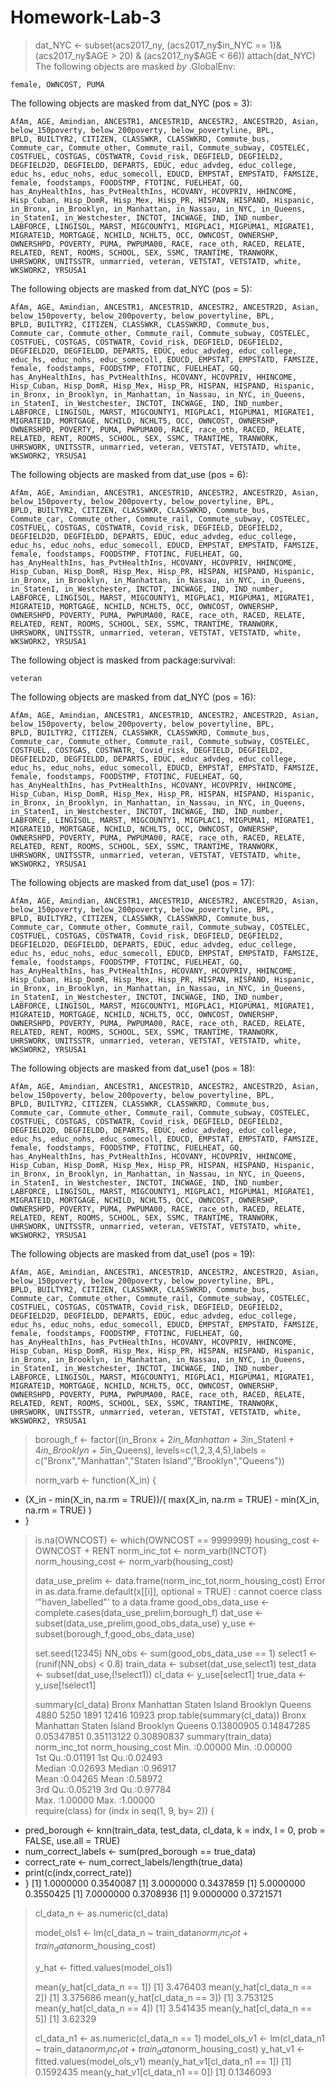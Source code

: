 # Homework-Lab-3
> dat_NYC <- subset(acs2017_ny, (acs2017_ny$in_NYC == 1)&(acs2017_ny$AGE > 20) & (acs2017_ny$AGE < 66))
> attach(dat_NYC)
The following objects are masked _by_ .GlobalEnv:

    female, OWNCOST, PUMA

The following objects are masked from dat_NYC (pos = 3):

    AfAm, AGE, Amindian, ANCESTR1, ANCESTR1D, ANCESTR2, ANCESTR2D, Asian, below_150poverty, below_200poverty, below_povertyline, BPL,
    BPLD, BUILTYR2, CITIZEN, CLASSWKR, CLASSWKRD, Commute_bus, Commute_car, Commute_other, Commute_rail, Commute_subway, COSTELEC,
    COSTFUEL, COSTGAS, COSTWATR, Covid_risk, DEGFIELD, DEGFIELD2, DEGFIELD2D, DEGFIELDD, DEPARTS, EDUC, educ_advdeg, educ_college,
    educ_hs, educ_nohs, educ_somecoll, EDUCD, EMPSTAT, EMPSTATD, FAMSIZE, female, foodstamps, FOODSTMP, FTOTINC, FUELHEAT, GQ,
    has_AnyHealthIns, has_PvtHealthIns, HCOVANY, HCOVPRIV, HHINCOME, Hisp_Cuban, Hisp_DomR, Hisp_Mex, Hisp_PR, HISPAN, HISPAND, Hispanic,
    in_Bronx, in_Brooklyn, in_Manhattan, in_Nassau, in_NYC, in_Queens, in_StatenI, in_Westchester, INCTOT, INCWAGE, IND, IND_number,
    LABFORCE, LINGISOL, MARST, MIGCOUNTY1, MIGPLAC1, MIGPUMA1, MIGRATE1, MIGRATE1D, MORTGAGE, NCHILD, NCHLT5, OCC, OWNCOST, OWNERSHP,
    OWNERSHPD, POVERTY, PUMA, PWPUMA00, RACE, race_oth, RACED, RELATE, RELATED, RENT, ROOMS, SCHOOL, SEX, SSMC, TRANTIME, TRANWORK,
    UHRSWORK, UNITSSTR, unmarried, veteran, VETSTAT, VETSTATD, white, WKSWORK2, YRSUSA1

The following objects are masked from dat_NYC (pos = 5):

    AfAm, AGE, Amindian, ANCESTR1, ANCESTR1D, ANCESTR2, ANCESTR2D, Asian, below_150poverty, below_200poverty, below_povertyline, BPL,
    BPLD, BUILTYR2, CITIZEN, CLASSWKR, CLASSWKRD, Commute_bus, Commute_car, Commute_other, Commute_rail, Commute_subway, COSTELEC,
    COSTFUEL, COSTGAS, COSTWATR, Covid_risk, DEGFIELD, DEGFIELD2, DEGFIELD2D, DEGFIELDD, DEPARTS, EDUC, educ_advdeg, educ_college,
    educ_hs, educ_nohs, educ_somecoll, EDUCD, EMPSTAT, EMPSTATD, FAMSIZE, female, foodstamps, FOODSTMP, FTOTINC, FUELHEAT, GQ,
    has_AnyHealthIns, has_PvtHealthIns, HCOVANY, HCOVPRIV, HHINCOME, Hisp_Cuban, Hisp_DomR, Hisp_Mex, Hisp_PR, HISPAN, HISPAND, Hispanic,
    in_Bronx, in_Brooklyn, in_Manhattan, in_Nassau, in_NYC, in_Queens, in_StatenI, in_Westchester, INCTOT, INCWAGE, IND, IND_number,
    LABFORCE, LINGISOL, MARST, MIGCOUNTY1, MIGPLAC1, MIGPUMA1, MIGRATE1, MIGRATE1D, MORTGAGE, NCHILD, NCHLT5, OCC, OWNCOST, OWNERSHP,
    OWNERSHPD, POVERTY, PUMA, PWPUMA00, RACE, race_oth, RACED, RELATE, RELATED, RENT, ROOMS, SCHOOL, SEX, SSMC, TRANTIME, TRANWORK,
    UHRSWORK, UNITSSTR, unmarried, veteran, VETSTAT, VETSTATD, white, WKSWORK2, YRSUSA1

The following objects are masked from dat_use (pos = 6):

    AfAm, AGE, Amindian, ANCESTR1, ANCESTR1D, ANCESTR2, ANCESTR2D, Asian, below_150poverty, below_200poverty, below_povertyline, BPL,
    BPLD, BUILTYR2, CITIZEN, CLASSWKR, CLASSWKRD, Commute_bus, Commute_car, Commute_other, Commute_rail, Commute_subway, COSTELEC,
    COSTFUEL, COSTGAS, COSTWATR, Covid_risk, DEGFIELD, DEGFIELD2, DEGFIELD2D, DEGFIELDD, DEPARTS, EDUC, educ_advdeg, educ_college,
    educ_hs, educ_nohs, educ_somecoll, EDUCD, EMPSTAT, EMPSTATD, FAMSIZE, female, foodstamps, FOODSTMP, FTOTINC, FUELHEAT, GQ,
    has_AnyHealthIns, has_PvtHealthIns, HCOVANY, HCOVPRIV, HHINCOME, Hisp_Cuban, Hisp_DomR, Hisp_Mex, Hisp_PR, HISPAN, HISPAND, Hispanic,
    in_Bronx, in_Brooklyn, in_Manhattan, in_Nassau, in_NYC, in_Queens, in_StatenI, in_Westchester, INCTOT, INCWAGE, IND, IND_number,
    LABFORCE, LINGISOL, MARST, MIGCOUNTY1, MIGPLAC1, MIGPUMA1, MIGRATE1, MIGRATE1D, MORTGAGE, NCHILD, NCHLT5, OCC, OWNCOST, OWNERSHP,
    OWNERSHPD, POVERTY, PUMA, PWPUMA00, RACE, race_oth, RACED, RELATE, RELATED, RENT, ROOMS, SCHOOL, SEX, SSMC, TRANTIME, TRANWORK,
    UHRSWORK, UNITSSTR, unmarried, veteran, VETSTAT, VETSTATD, white, WKSWORK2, YRSUSA1

The following object is masked from package:survival:

    veteran

The following objects are masked from dat_NYC (pos = 16):

    AfAm, AGE, Amindian, ANCESTR1, ANCESTR1D, ANCESTR2, ANCESTR2D, Asian, below_150poverty, below_200poverty, below_povertyline, BPL,
    BPLD, BUILTYR2, CITIZEN, CLASSWKR, CLASSWKRD, Commute_bus, Commute_car, Commute_other, Commute_rail, Commute_subway, COSTELEC,
    COSTFUEL, COSTGAS, COSTWATR, Covid_risk, DEGFIELD, DEGFIELD2, DEGFIELD2D, DEGFIELDD, DEPARTS, EDUC, educ_advdeg, educ_college,
    educ_hs, educ_nohs, educ_somecoll, EDUCD, EMPSTAT, EMPSTATD, FAMSIZE, female, foodstamps, FOODSTMP, FTOTINC, FUELHEAT, GQ,
    has_AnyHealthIns, has_PvtHealthIns, HCOVANY, HCOVPRIV, HHINCOME, Hisp_Cuban, Hisp_DomR, Hisp_Mex, Hisp_PR, HISPAN, HISPAND, Hispanic,
    in_Bronx, in_Brooklyn, in_Manhattan, in_Nassau, in_NYC, in_Queens, in_StatenI, in_Westchester, INCTOT, INCWAGE, IND, IND_number,
    LABFORCE, LINGISOL, MARST, MIGCOUNTY1, MIGPLAC1, MIGPUMA1, MIGRATE1, MIGRATE1D, MORTGAGE, NCHILD, NCHLT5, OCC, OWNCOST, OWNERSHP,
    OWNERSHPD, POVERTY, PUMA, PWPUMA00, RACE, race_oth, RACED, RELATE, RELATED, RENT, ROOMS, SCHOOL, SEX, SSMC, TRANTIME, TRANWORK,
    UHRSWORK, UNITSSTR, unmarried, veteran, VETSTAT, VETSTATD, white, WKSWORK2, YRSUSA1

The following objects are masked from dat_use1 (pos = 17):

    AfAm, AGE, Amindian, ANCESTR1, ANCESTR1D, ANCESTR2, ANCESTR2D, Asian, below_150poverty, below_200poverty, below_povertyline, BPL,
    BPLD, BUILTYR2, CITIZEN, CLASSWKR, CLASSWKRD, Commute_bus, Commute_car, Commute_other, Commute_rail, Commute_subway, COSTELEC,
    COSTFUEL, COSTGAS, COSTWATR, Covid_risk, DEGFIELD, DEGFIELD2, DEGFIELD2D, DEGFIELDD, DEPARTS, EDUC, educ_advdeg, educ_college,
    educ_hs, educ_nohs, educ_somecoll, EDUCD, EMPSTAT, EMPSTATD, FAMSIZE, female, foodstamps, FOODSTMP, FTOTINC, FUELHEAT, GQ,
    has_AnyHealthIns, has_PvtHealthIns, HCOVANY, HCOVPRIV, HHINCOME, Hisp_Cuban, Hisp_DomR, Hisp_Mex, Hisp_PR, HISPAN, HISPAND, Hispanic,
    in_Bronx, in_Brooklyn, in_Manhattan, in_Nassau, in_NYC, in_Queens, in_StatenI, in_Westchester, INCTOT, INCWAGE, IND, IND_number,
    LABFORCE, LINGISOL, MARST, MIGCOUNTY1, MIGPLAC1, MIGPUMA1, MIGRATE1, MIGRATE1D, MORTGAGE, NCHILD, NCHLT5, OCC, OWNCOST, OWNERSHP,
    OWNERSHPD, POVERTY, PUMA, PWPUMA00, RACE, race_oth, RACED, RELATE, RELATED, RENT, ROOMS, SCHOOL, SEX, SSMC, TRANTIME, TRANWORK,
    UHRSWORK, UNITSSTR, unmarried, veteran, VETSTAT, VETSTATD, white, WKSWORK2, YRSUSA1

The following objects are masked from dat_use1 (pos = 18):

    AfAm, AGE, Amindian, ANCESTR1, ANCESTR1D, ANCESTR2, ANCESTR2D, Asian, below_150poverty, below_200poverty, below_povertyline, BPL,
    BPLD, BUILTYR2, CITIZEN, CLASSWKR, CLASSWKRD, Commute_bus, Commute_car, Commute_other, Commute_rail, Commute_subway, COSTELEC,
    COSTFUEL, COSTGAS, COSTWATR, Covid_risk, DEGFIELD, DEGFIELD2, DEGFIELD2D, DEGFIELDD, DEPARTS, EDUC, educ_advdeg, educ_college,
    educ_hs, educ_nohs, educ_somecoll, EDUCD, EMPSTAT, EMPSTATD, FAMSIZE, female, foodstamps, FOODSTMP, FTOTINC, FUELHEAT, GQ,
    has_AnyHealthIns, has_PvtHealthIns, HCOVANY, HCOVPRIV, HHINCOME, Hisp_Cuban, Hisp_DomR, Hisp_Mex, Hisp_PR, HISPAN, HISPAND, Hispanic,
    in_Bronx, in_Brooklyn, in_Manhattan, in_Nassau, in_NYC, in_Queens, in_StatenI, in_Westchester, INCTOT, INCWAGE, IND, IND_number,
    LABFORCE, LINGISOL, MARST, MIGCOUNTY1, MIGPLAC1, MIGPUMA1, MIGRATE1, MIGRATE1D, MORTGAGE, NCHILD, NCHLT5, OCC, OWNCOST, OWNERSHP,
    OWNERSHPD, POVERTY, PUMA, PWPUMA00, RACE, race_oth, RACED, RELATE, RELATED, RENT, ROOMS, SCHOOL, SEX, SSMC, TRANTIME, TRANWORK,
    UHRSWORK, UNITSSTR, unmarried, veteran, VETSTAT, VETSTATD, white, WKSWORK2, YRSUSA1

The following objects are masked from dat_use1 (pos = 19):

    AfAm, AGE, Amindian, ANCESTR1, ANCESTR1D, ANCESTR2, ANCESTR2D, Asian, below_150poverty, below_200poverty, below_povertyline, BPL,
    BPLD, BUILTYR2, CITIZEN, CLASSWKR, CLASSWKRD, Commute_bus, Commute_car, Commute_other, Commute_rail, Commute_subway, COSTELEC,
    COSTFUEL, COSTGAS, COSTWATR, Covid_risk, DEGFIELD, DEGFIELD2, DEGFIELD2D, DEGFIELDD, DEPARTS, EDUC, educ_advdeg, educ_college,
    educ_hs, educ_nohs, educ_somecoll, EDUCD, EMPSTAT, EMPSTATD, FAMSIZE, female, foodstamps, FOODSTMP, FTOTINC, FUELHEAT, GQ,
    has_AnyHealthIns, has_PvtHealthIns, HCOVANY, HCOVPRIV, HHINCOME, Hisp_Cuban, Hisp_DomR, Hisp_Mex, Hisp_PR, HISPAN, HISPAND, Hispanic,
    in_Bronx, in_Brooklyn, in_Manhattan, in_Nassau, in_NYC, in_Queens, in_StatenI, in_Westchester, INCTOT, INCWAGE, IND, IND_number,
    LABFORCE, LINGISOL, MARST, MIGCOUNTY1, MIGPLAC1, MIGPUMA1, MIGRATE1, MIGRATE1D, MORTGAGE, NCHILD, NCHLT5, OCC, OWNCOST, OWNERSHP,
    OWNERSHPD, POVERTY, PUMA, PWPUMA00, RACE, race_oth, RACED, RELATE, RELATED, RENT, ROOMS, SCHOOL, SEX, SSMC, TRANTIME, TRANWORK,
    UHRSWORK, UNITSSTR, unmarried, veteran, VETSTAT, VETSTATD, white, WKSWORK2, YRSUSA1

> borough_f <- factor((in_Bronx + 2*in_Manhattan + 3*in_StatenI + 4*in_Brooklyn + 5*in_Queens), levels=c(1,2,3,4,5),labels = c("Bronx","Manhattan","Staten Island","Brooklyn","Queens"))
> 
> norm_varb <- function(X_in) {
+   (X_in - min(X_in, na.rm = TRUE))/( max(X_in, na.rm = TRUE) - min(X_in, na.rm = TRUE) )
+ }
> 
> is.na(OWNCOST) <- which(OWNCOST == 9999999)
> housing_cost <- OWNCOST + RENT
> norm_inc_tot <- norm_varb(INCTOT)
> norm_housing_cost <- norm_varb(housing_cost)
> 
> data_use_prelim <- data.frame(norm_inc_tot,norm_housing_cost)
Error in as.data.frame.default(x[[i]], optional = TRUE) : 
  cannot coerce class ‘"haven_labelled"’ to a data.frame
> good_obs_data_use <- complete.cases(data_use_prelim,borough_f)
> dat_use <- subset(data_use_prelim,good_obs_data_use)
> y_use <- subset(borough_f,good_obs_data_use)
> 
> set.seed(12345)
> NN_obs <- sum(good_obs_data_use == 1)
> select1 <- (runif(NN_obs) < 0.8)
> train_data <- subset(dat_use,select1)
> test_data <- subset(dat_use,(!select1))
> cl_data <- y_use[select1]
> true_data <- y_use[!select1]
> 
> summary(cl_data)
        Bronx     Manhattan Staten Island      Brooklyn        Queens 
         4880          5250          1891         12416         10923 
> prop.table(summary(cl_data))
        Bronx     Manhattan Staten Island      Brooklyn        Queens 
   0.13800905    0.14847285    0.05347851    0.35113122    0.30890837 
> summary(train_data)
  norm_inc_tot     norm_housing_cost
 Min.   :0.00000   Min.   :0.00000  
 1st Qu.:0.01191   1st Qu.:0.02493  
 Median :0.02693   Median :0.96917  
 Mean   :0.04265   Mean   :0.58972  
 3rd Qu.:0.05219   3rd Qu.:0.97784  
 Max.   :1.00000   Max.   :1.00000  
> require(class)
> for (indx in seq(1, 9, by= 2)) {
+   pred_borough <- knn(train_data, test_data, cl_data, k = indx, l = 0, prob = FALSE, use.all = TRUE)
+   num_correct_labels <- sum(pred_borough == true_data)
+   correct_rate <- num_correct_labels/length(true_data)
+   print(c(indx,correct_rate))
+ }
[1] 1.0000000 0.3540087
[1] 3.0000000 0.3437859
[1] 5.0000000 0.3550425
[1] 7.0000000 0.3708936
[1] 9.0000000 0.3721571
> 
> cl_data_n <- as.numeric(cl_data)
> 
> model_ols1 <- lm(cl_data_n ~ train_data$norm_inc_tot + train_data$norm_housing_cost)
> 
> y_hat <- fitted.values(model_ols1)
> 
> mean(y_hat[cl_data_n == 1])
[1] 3.476403
> mean(y_hat[cl_data_n == 2])
[1] 3.375686
> mean(y_hat[cl_data_n == 3])
[1] 3.753125
> mean(y_hat[cl_data_n == 4])
[1] 3.541435
> mean(y_hat[cl_data_n == 5])
[1] 3.62329
> 
> cl_data_n1 <- as.numeric(cl_data_n == 1)
> model_ols_v1 <- lm(cl_data_n1 ~ train_data$norm_inc_tot + train_data$norm_housing_cost)
> y_hat_v1 <- fitted.values(model_ols_v1)
> mean(y_hat_v1[cl_data_n1 == 1])
[1] 0.1592435
> mean(y_hat_v1[cl_data_n1 == 0])
[1] 0.1346093
